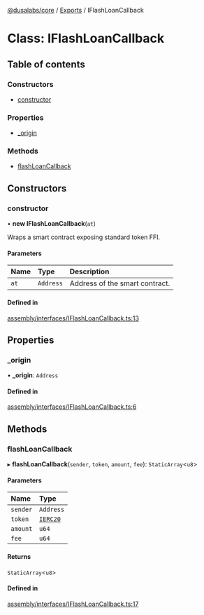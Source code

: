 [@dusalabs/core](../README.md) / [Exports](../modules.md) / IFlashLoanCallback

# Class: IFlashLoanCallback

## Table of contents

### Constructors

- [constructor](IFlashLoanCallback.md#constructor)

### Properties

- [\_origin](IFlashLoanCallback.md#_origin)

### Methods

- [flashLoanCallback](IFlashLoanCallback.md#flashloancallback)

## Constructors

### constructor

• **new IFlashLoanCallback**(`at`)

Wraps a smart contract exposing standard token FFI.

#### Parameters

| Name | Type | Description |
| :------ | :------ | :------ |
| `at` | `Address` | Address of the smart contract. |

#### Defined in

[assembly/interfaces/IFlashLoanCallback.ts:13](https://github.com/dusaprotocol/v2.1/blob/b07cbb8/assembly/interfaces/IFlashLoanCallback.ts#L13)

## Properties

### \_origin

• **\_origin**: `Address`

#### Defined in

[assembly/interfaces/IFlashLoanCallback.ts:6](https://github.com/dusaprotocol/v2.1/blob/b07cbb8/assembly/interfaces/IFlashLoanCallback.ts#L6)

## Methods

### flashLoanCallback

▸ **flashLoanCallback**(`sender`, `token`, `amount`, `fee`): `StaticArray`<`u8`\>

#### Parameters

| Name | Type |
| :------ | :------ |
| `sender` | `Address` |
| `token` | [`IERC20`](IERC20.md) |
| `amount` | `u64` |
| `fee` | `u64` |

#### Returns

`StaticArray`<`u8`\>

#### Defined in

[assembly/interfaces/IFlashLoanCallback.ts:17](https://github.com/dusaprotocol/v2.1/blob/b07cbb8/assembly/interfaces/IFlashLoanCallback.ts#L17)
